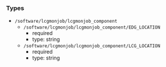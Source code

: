 ### Types

- `/software/lcgmonjob/lcgmonjob_component`
    - `/software/lcgmonjob/lcgmonjob_component/EDG_LOCATION`
        - required
        - type: string
    - `/software/lcgmonjob/lcgmonjob_component/LCG_LOCATION`
        - required
        - type: string

